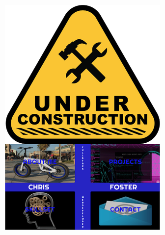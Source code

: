 <html background="#000000">
<img align='center' src='./readmefiles/construction.png'>
<img src='./readmefiles/screenshot.png'>
</html>
